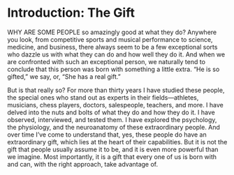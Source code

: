 # Introduction: The Gift

WHY ARE SOME PEOPLE so amazingly good at what they do? Anywhere you look, from competitive sports and musical performance to science, medicine, and business, there always seem to be a few exceptional sorts who dazzle us with what they can do and how well they do it. And when we are confronted with such an exceptional person, we naturally tend to conclude that this person was born with something a little extra. “He is so gifted,” we say, or, “She has a real gift.”

But is that really so? For more than thirty years I have studied these people, the special ones who stand out as experts in their fields—athletes, musicians, chess players, doctors, salespeople, teachers, and more. I have delved into the nuts and bolts of what they do and how they do it. I have observed, interviewed, and tested them. I have explored the psychology, the physiology, and the neuroanatomy of these extraordinary people. And over time I’ve come to understand that, yes, these people do have an extraordinary gift, which lies at the heart of their capabilities. But it is not the gift that people usually assume it to be, and it is even more powerful than we imagine. Most importantly, it is a gift that every one of us is born with and can, with the right approach, take advantage of.
